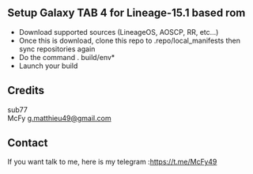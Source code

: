 ## Setup Galaxy TAB 4 for Lineage-15.1 based rom

* Download supported sources (LineageOS, AOSCP, RR, etc...)
* Once this is download, clone this repo to .repo/local_manifests then sync repositories again
* Do the command . build/env*
* Launch your build

## Credits

sub77<br>
McFy <g.matthieu49@gmail.com>

## Contact

If you want talk to me, here is my telegram :https://t.me/McFy49

